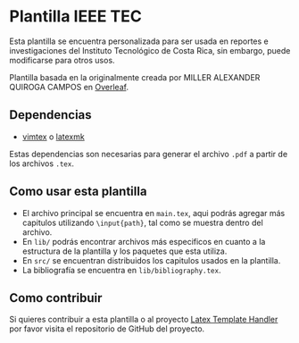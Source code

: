 # Plantilla IEEE TEC

Esta plantilla se encuentra personalizada para ser usada en reportes e investigaciones 
del Instituto Tecnológico de Costa Rica, sin embargo, puede modificarse para otros 
usos.

Plantilla basada en la originalmente creada por MILLER ALEXANDER QUIROGA CAMPOS en [Overleaf](https://www.overleaf.com/latex/templates/template-practica-de-laboratorio-unicafam/bthmcszfjzxr).

## Dependencias

- [vimtex]() o [latexmk]()

Estas dependencias son necesarias para generar el archivo `.pdf` a partir de los archivos `.tex`.

## Como usar esta plantilla

- El archivo principal se encuentra en `main.tex`, aqui podrás agregar más capitulos 
utilizando `\input{path}`, tal como se muestra dentro del archivo.
- En `lib/` podrás encontrar archivos más especificos en cuanto a la estructura de la plantilla 
y los paquetes que esta utiliza.
- En `src/` se encuentran distribuidos los capitulos usados en la plantilla.
- La bibliografía se encuentra en `lib/bibliography.tex`.

## Como contribuir

Si quieres contribuir a esta plantilla o al proyecto [Latex Template Handler](https://github.com/Johanx22x/latex_template_handler) 
por favor visita el repositorio de GitHub del proyecto.
